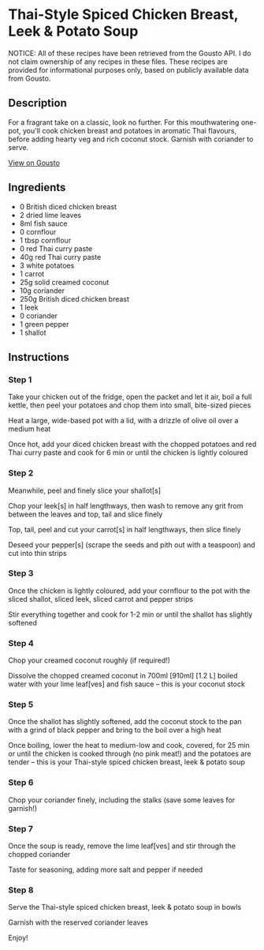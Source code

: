 # Thai-Style Spiced Chicken Breast, Leek & Potato Soup

NOTICE: All of these recipes have been retrieved from the Gousto API. I do not claim ownership of any recipes in these files. These recipes are provided for informational purposes only, based on publicly available data from Gousto.

## Description

For a fragrant take on a classic, look no further. For this mouthwatering one-pot, you'll cook chicken breast and potatoes in aromatic Thai flavours, before adding hearty veg and rich coconut stock. Garnish with coriander to serve.

[View on Gousto](https://www.gousto.co.uk/recipes/cookbook/thai-spiced-chicken-breast-leek-potato-soup)

## Ingredients

- 0 British diced chicken breast
- 2 dried lime leaves
- 8ml fish sauce
- 0 cornflour
- 1 tbsp cornflour 
- 0 red Thai curry paste
- 40g red Thai curry paste
- 3 white potatoes
- 1 carrot
- 25g solid creamed coconut
- 10g coriander
- 250g British diced chicken breast
- 1 leek
- 0 coriander
- 1 green pepper
- 1 shallot

## Instructions


### Step 1

Take your chicken out of the fridge, open the packet and let it air, boil a full kettle, then peel your potatoes and chop them into small, bite-sized pieces

Heat a large, wide-based pot with a lid, with a drizzle of olive oil over a medium heat

Once hot, add your diced chicken breast with the chopped potatoes and red Thai curry paste and cook for 6 min or until the chicken is lightly coloured


### Step 2

Meanwhile, peel and finely slice your shallot[s]

Chop your leek[s] in half lengthways, then wash to remove any grit from between the leaves and top, tail and slice finely

Top, tail, peel and cut your carrot[s] in half lengthways, then slice finely

Deseed your pepper[s] (scrape the seeds and pith out with a teaspoon) and cut into thin strips


### Step 3

Once the chicken is lightly coloured, add your cornflour to the pot with the sliced shallot, sliced leek, sliced carrot and pepper strips

Stir everything together and cook for 1-2 min or until the shallot has slightly softened


### Step 4

Chop your creamed coconut roughly (if required!)

Dissolve the chopped creamed coconut in 700ml<span class="text-purple"> [910ml]</span> <span class="text-danger">[1.2 L]</span> boiled water with your lime leaf[ves] and fish sauce – this is your coconut stock


### Step 5

Once the shallot has slightly softened, add the coconut stock to the pan with a grind of black pepper and bring to the boil over a high heat

Once boiling, lower the heat to medium-low and cook, covered, for 25 min or until the chicken is cooked through (no pink meat!) and the potatoes are tender – this is your Thai-style spiced chicken breast, leek & potato soup


### Step 6

Chop your coriander finely, including the stalks (save some leaves for garnish!)


### Step 7

Once the soup is ready, remove the lime leaf[ves] and stir through the chopped coriander

Taste for seasoning, adding more salt and pepper if needed

### Step 8

Serve the Thai-style spiced chicken breast, leek & potato soup in bowls

Garnish with the reserved coriander leaves

Enjoy!

